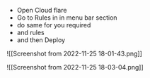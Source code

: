 - Open Cloud flare 
- Go to Rules in in menu bar section
- do same for you required 
- and rules 
- and then Deploy


![[Screenshot from 2022-11-25 18-01-43.png]]



![[Screenshot from 2022-11-25 18-03-04.png]]

